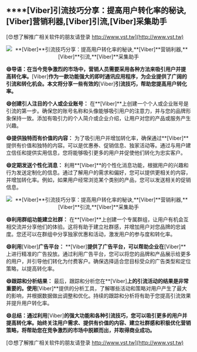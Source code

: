 ## ****[Viber]**引流技巧分享：提高用户转化率的秘诀,**[Viber]**营销利器,**[Viber]**引流,**[Viber]**采集助手**

[😍想了解推广相关软件的朋友请登录 http://www.vst.tw](http://www.vst.tw)

 <center><img src="https://vst.tw/MP4/tuiguang/png/2.png" alt="**[Viber]**引流技巧分享：提高用户转化率的秘诀,**[Viber]**营销利器,**[Viber]**引流,**[Viber]**采集助手"></center>

**😄导语：在当今竞争激烈的市场中，营销人员需要采用各种方法来吸引用户并提高转化率。**[Viber]**作为一款功能强大的即时通讯应用程序，为企业提供了广阔的引流和转化机会。本文将分享一些有效的**[Viber]**引流技巧，帮助您提高用户转化率。**

**😄创建引人注目的个人或企业账号：**
在**[Viber]**上创建一个个人或企业账号是引流的第一步。确保您的账号名称和头像能够吸引用户的注意力，并与您的品牌形象保持一致。添加有吸引力的个人简介或企业介绍，让用户对您的产品或服务产生兴趣。

**😄提供独特而有价值的内容：**
为了吸引用户并增加转化率，确保通过**[Viber]**提供有价值和独特的内容。可以是优惠券、促销信息、独家活动等。通过与用户建立信任和提供实用信息，您将能够吸引更多的用户并促使他们转化为忠实客户。

**😄定期发送个性化消息：**
利用**[Viber]**的个性化消息功能，根据用户的兴趣和行为发送定制化的信息。通过了解用户的需求和偏好，您可以提供更相关的内容，并增加转化率。例如，如果用户经常浏览某个类别的产品，您可以发送相关的促销信息。

 <center><img src="https://vst.tw/MP4/tuiguang/png/5.png" alt="**[Viber]**引流技巧分享：提高用户转化率的秘诀,**[Viber]**营销利器,**[Viber]**引流,**[Viber]**采集助手"></center>

**😄利用群组功能建立社群：**
在**[Viber]**上创建一个专属群组，让用户有机会互相交流并分享他们的体验。这将有助于建立社群感，并增加用户对您品牌的忠诚度。您还可以在群组中分享独家优惠和活动，激发用户的参与度和转化率。

**😄利用**[Viber]**广告平台：**
**[Viber]**提供了广告平台，可以帮助企业在**[Viber]**上进行精准的广告投放。通过利用广告平台，您可以将您的品牌和产品展示给更多的用户，并引导他们转化为付费客户。确保选择适合您目标受众的广告类型和定位策略，以提高转化率。

**😄跟踪和分析结果：**
最后，跟踪和分析您在**[Viber]**上的引流活动的结果是非常重要的。使用**[Viber]**提供的分析工具，了解哪些活动和策略对用户产生了最大的影响，并根据数据做出调整和优化。持续的跟踪和分析将有助于您提高引流效果并提升用户转化率。

**😄总结：通过利用**[Viber]**的强大功能和各种引流技巧，您可以吸引更多的用户并提高转化率。始终关注用户需求、提供有价值的内容、建立社群感和积极优化营销策略，将帮助您在竞争激烈的市场中脱颖而出，并取得商业成功。**

[😍想了解推广相关软件的朋友请登录 http://www.vst.tw](http://www.vst.tw)



